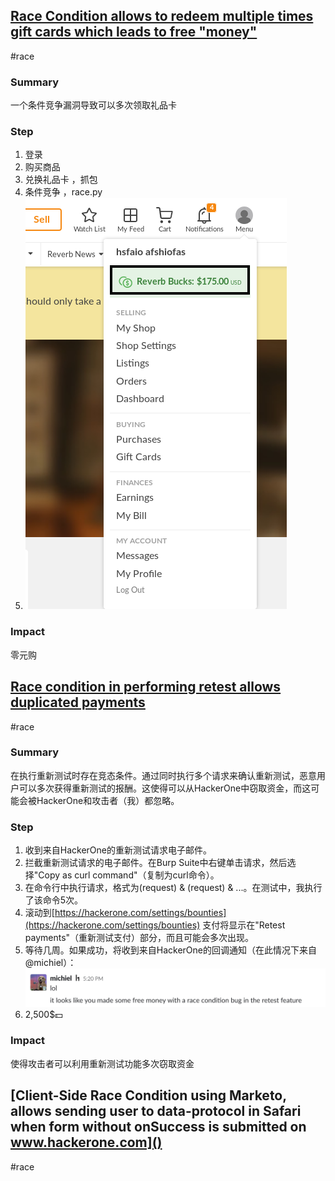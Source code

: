 ## [Race Condition allows to redeem multiple times gift cards which leads to free "money"](https://hackerone.com/reports/759247)
#race
### Summary
一个条件竞争漏洞导致可以多次领取礼品卡

### Step
1. 登录
2. 购买商品
3. 兑换礼品卡 ，抓包
4. 条件竞争 ，race.py
5. ![](../media/race-gard-id.png)

### Impact
零元购


## [Race condition in performing retest allows duplicated payments](https://hackerone.com/reports/429026)
#race 
### Summary
在执行重新测试时存在竞态条件。通过同时执行多个请求来确认重新测试，恶意用户可以多次获得重新测试的报酬。这使得可以从HackerOne中窃取资金，而这可能会被HackerOne和攻击者（我）都忽略。
### Step
1. 收到来自HackerOne的重新测试请求电子邮件。 
2. 拦截重新测试请求的电子邮件。在Burp Suite中右键单击请求，然后选择"Copy as curl command"（复制为curl命令）。 
3. 在命令行中执行请求，格式为(request) & (request) & ...。在测试中，我执行了该命令5次。 
4. 滚动到[https://hackerone.com/settings/bounties](https://hackerone.com/settings/bounties) 支付将显示在"Retest payments"（重新测试支付）部分，而且可能会多次出现。
5. 等待几周。如果成功，将收到来自HackerOne的回调通知（在此情况下来自@michiel）：![](../media/race-hackone-money.png)
6. 2,500$💵
### Impact
使得攻击者可以利用重新测试功能多次窃取资金

## [Client-Side Race Condition using Marketo, allows sending user to data-protocol in Safari when form without onSuccess is submitted on www.hackerone.com]()
#race